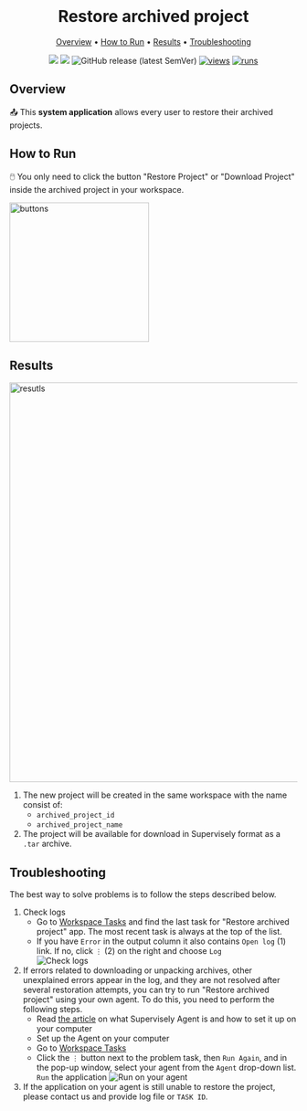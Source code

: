 <div align='center' markdown> <br>

# Restore archived project

<p align='center'>
  <a href='#overview'>Overview</a> •
  <a href='#how-to-run'>How to Run</a> •
  <a href='#results'>Results</a> •
  <a href='#troubleshooting'>Troubleshooting</a>
</p>

[![](https://img.shields.io/badge/supervisely-ecosystem-brightgreen)](../../../../supervisely-ecosystem/restore-archived-project)
[![](https://img.shields.io/badge/slack-chat-green.svg?logo=slack)](https://supervisely.com/slack)
![GitHub release (latest SemVer)](https://img.shields.io/github/v/release/supervisely-ecosystem/restore-archived-project)
[![views](https://app.supervisely.com/img/badges/views/supervisely-ecosystem/restore-archived-project.png)](https://supervisely.com)
[![runs](https://app.supervisely.com/img/badges/runs/supervisely-ecosystem/restore-archived-project.png)](https://supervisely.com)

</div>

## Overview

📤 This **system application** allows every user to restore their archived projects.

   
## How to Run

🖱️ You only need to click the button "Restore Project" or "Download Project" inside the archived project in your workspace.

<img width="244" alt="buttons" src="https://github.com/supervisely-ecosystem/restore-archived-project/assets/79905215/82df10fa-d980-4f7e-b3ef-2a7363691444">


## Results

<img width="700" alt="resutls" src="https://github.com/supervisely-ecosystem/restore-archived-project/assets/57998637/327430ea-f99e-457e-9ff9-58537061162b">

1. The new project will be created in the same workspace with the name consist of:
    - `archived_project_id`
    - `archived_project_name`
2. The project will be available for download in Supervisely format as a `.tar` archive.


## Troubleshooting

The best way to solve problems is to follow the steps described below.

1. Check logs   
    - Go to [Workspace Tasks](https://app.supervisely.com/tasks) and find the last task for "Restore archived project" app. The most recent task is always at the top of the list.
    - If you have `Error` in the output column it also contains `Open log` (1) link. If no, click `⋮` (2) on the right and choose `Log`             
      ![Check logs](https://github.com/supervisely-ecosystem/restore-archived-project/assets/57998637/91ee330f-88df-44b2-adaa-4d2da1efc494)       
2. If errors related to downloading or unpacking archives, other unexplained errors appear in the log, and they are not resolved after several restoration attempts, you can try to run "Restore archived project" using your own agent. To do this, you need to perform the following steps.
    - Read [the article](https://docs.supervisely.com/getting-started/connect-your-computer) on what Supervisely Agent is and how to set it up on your computer
    - Set up the Agent on your computer
    - Go to [Workspace Tasks](https://app.supervisely.com/tasks)
    - Click the `⋮` button next to the problem task, then `Run Again`, and in the pop-up window, select your agent from the `Agent` drop-down list. `Run` the application
      ![Run on your agent](https://github.com/supervisely-ecosystem/restore-archived-project/assets/57998637/b75d1fc9-77d8-4e40-86b8-2ba296ca1337)
3. If the application on your agent is still unable to restore the project, please contact us and provide log file or `TASK ID`.